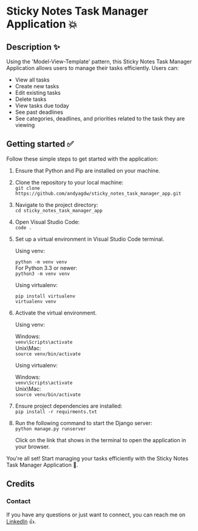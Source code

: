 # Sticky Notes Task Manager Application 💥

## Description ✨

Using the 'Model-View-Template' pattern, this Sticky Notes Task Manager Application
allows users to manage their tasks efficiently. Users can:

* View all tasks
* Create new tasks
* Edit existing tasks
* Delete tasks
* View tasks due today
* See past deadlines
* See categories, deadlines, and priorities related to the task they are viewing

## Getting started ✅

Follow these simple steps to get started with the application:

1. Ensure that Python and Pip are installed on your machine. <br />
2. Clone the repository to your local machine: <br />
   `git clone https://github.com/andyagdw/sticky_notes_task_manager_app.git`
3. Navigate to the project directory: <br />
   `cd sticky_notes_task_manager_app`
4. Open Visual Studio Code: <br />
   `code .`
5. Set up a virtual environment in Visual Studio Code terminal. <br />

   Using venv:

   `python -m venv venv` <br />
   For Python 3.3 or newer: <br />
   `python3 -m venv venv`

   Using virtualenv:

   ```
   pip install virtualenv
   virtualenv venv
   ```

6. Activate the virtual environment.

   Using venv:

   Windows: <br />
   `venv\Scripts\activate` <br />
   Unix\Mac: <br />
   `source venv/bin/activate`

   Using virtualenv: <br />

   Windows: <br />
   `venv\Scripts\activate` <br />
   Unix\Mac: <br />
   `source venv/bin/activate`

7. Ensure project dependencies are installed: <br />
   `pip install -r requirments.txt`

9. Run the following command to start the Django server: <br />
   `python manage.py runserver`

   Click on the link that shows in the terminal to open the application in your browser.

You're all set! Start managing your tasks efficiently with the Sticky Notes Task Manager Application 🚀.

## Credits
### Contact

If you have any questions or just want to connect, you can reach me on
[LinkedIn](https://www.linkedin.com/in/andyagyeidwumah/) 👍.
